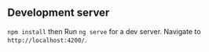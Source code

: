 ## Development server
`npm install` then
Run `ng serve` for a dev server. Navigate to `http://localhost:4200/`.